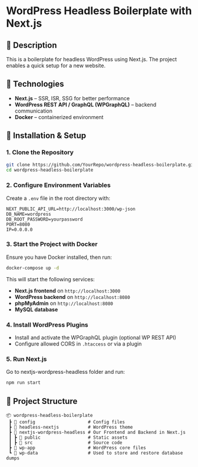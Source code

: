 # WordPress Headless Boilerplate with Next.js

## 📌 Description

This is a boilerplate for headless WordPress using Next.js. The project enables a quick setup for a new website.

## 🚀 Technologies

- **Next.js** – SSR, ISR, SSG for better performance
- **WordPress REST API / GraphQL (WPGraphQL)** – backend communication
- **Docker** – containerized environment

## 🔧 Installation & Setup

### 1. Clone the Repository
```bash
git clone https://github.com/YourRepo/wordpress-headless-boilerplate.git
cd wordpress-headless-boilerplate
```

### 2. Configure Environment Variables
Create a `.env` file in the root directory with:
```env
NEXT_PUBLIC_API_URL=http://localhost:3000/wp-json
DB_NAME=wordpress
DB_ROOT_PASSWORD=yourpassword
PORT=8080
IP=0.0.0.0
```

### 3. Start the Project with Docker
Ensure you have Docker installed, then run:
```bash
docker-compose up -d
```
This will start the following services:
- **Next.js frontend** on `http://localhost:3000`
- **WordPress backend** on `http://localhost:8080`
- **phpMyAdmin** on `http://localhost:8080`
- **MySQL database**

### 4. Install WordPress Plugins
- Install and activate the WPGraphQL plugin (optional WP REST API)
- Configure allowed CORS in `.htaccess` or via a plugin

### 5. Run Next.js
Go to nextjs-wordpress-headless folder and run:
```bash
npm run start
```

## 📂 Project Structure

```
📦 wordpress-headless-boilerplate
 ┣ 📂 config                    # Config files
 ┣ 📂 headless-nextjs           # WordPress theme
 ┣ 📂 nextjs-wordpress-headless # Our Frontend and Backend in Next.js
 ┃ ┣ 📂 public                  # Static assets
 ┃ ┣ 📂 src                     # Source code
 ┣ 📂 wp-app                    # WordPress core files
 ┗ 📂 wp-data                   # Used to store and restore database dumps
```
